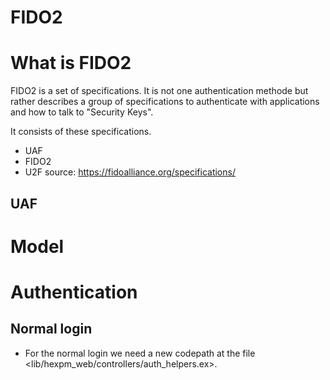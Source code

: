 # FIDO2


# What is FIDO2
FIDO2 is a set of specifications. It is not one authentication methode but rather describes a group of specifications to authenticate with applications and how to talk to "Security Keys".

It consists of these specifications.

- UAF
- FIDO2
- U2F
source: https://fidoalliance.org/specifications/


## UAF



# Model


# Authentication

## Normal login
  * For the normal login we need a new codepath at the file <lib/hexpm_web/controllers/auth_helpers.ex>. 

